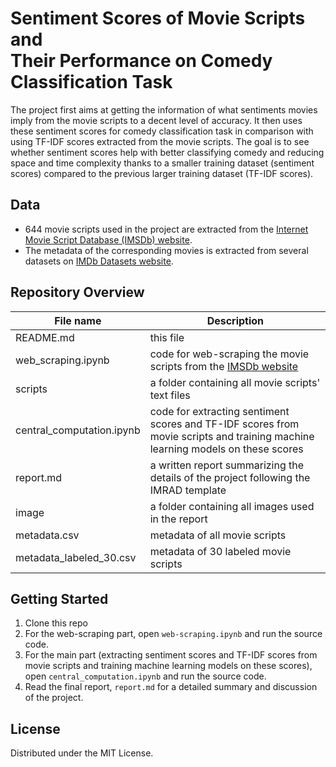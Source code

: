 # Sentiment Scores of Movie Scripts and <br> Their Performance on Comedy Classification Task

The project first aims at getting the information of what sentiments movies imply from the movie scripts to a decent level of accuracy. It then uses these sentiment scores for comedy classification task in comparison with using TF-IDF scores extracted from the movie scripts. The goal is to see whether sentiment scores help with better classifying comedy and reducing space and time complexity thanks to a smaller training dataset (sentiment scores) compared to the previous larger training dataset (TF-IDF scores).

## Data
- 644 movie scripts used in the project are extracted from the [Internet Movie Script Database (IMSDb) website](https://imsdb.com).
- The metadata of the corresponding movies is extracted from several datasets on [IMDb Datasets website](https://www.imdb.com/interfaces/).

## Repository Overview
| File name | Description |
| --------- | ----------- |
| README.md | this file   |    
| web_scraping.ipynb | code for web-scraping the movie scripts from the [IMSDb website](https://imsdb.com) |
| scripts | a folder containing all movie scripts' text files |   
| central_computation.ipynb | code for extracting sentiment scores and TF-IDF scores from movie scripts and training machine learning models on these scores |
| report.md | a written report summarizing the details of the project following the IMRAD template |
| image | a folder containing all images used in the report |
| metadata.csv | metadata of all movie scripts |
| metadata_labeled_30.csv | metadata of 30 labeled movie scripts |

## Getting Started
1. Clone this repo
2. For the web-scraping part, open `web-scraping.ipynb` and run the source code.
3. For the main part (extracting sentiment scores and TF-IDF scores from movie scripts and training machine learning models on these scores), open `central_computation.ipynb` and run the source code.
4. Read the final report, `report.md` for a detailed summary and discussion of the project.

## License
Distributed under the MIT License.



